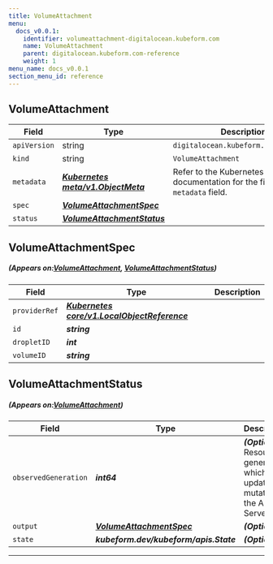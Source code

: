 ```yaml
---
title: VolumeAttachment
menu:
  docs_v0.0.1:
    identifier: volumeattachment-digitalocean.kubeform.com
    name: VolumeAttachment
    parent: digitalocean.kubeform.com-reference
    weight: 1
menu_name: docs_v0.0.1
section_menu_id: reference
---
```


## VolumeAttachment
| Field | Type | Description |
| ------ | ----- | ----------- |
| `apiVersion` | string | `digitalocean.kubeform.com/v1alpha1` |
|    `kind` | string | `VolumeAttachment` |
| `metadata` | ***[Kubernetes meta/v1.ObjectMeta](https://kubernetes.io/docs/reference/generated/kubernetes-api/v1.13/#objectmeta-v1-meta)***|Refer to the Kubernetes API documentation for the fields of the `metadata` field.|
| `spec` | ***[VolumeAttachmentSpec](#VolumeAttachmentSpec)***||
| `status` | ***[VolumeAttachmentStatus](#VolumeAttachmentStatus)***||
## VolumeAttachmentSpec
##### (Appears on:[VolumeAttachment](#VolumeAttachment), [VolumeAttachmentStatus](#VolumeAttachmentStatus))
| Field | Type | Description |
| ------ | ----- | ----------- |
| `providerRef` | ***[Kubernetes core/v1.LocalObjectReference](https://kubernetes.io/docs/reference/generated/kubernetes-api/v1.13/#localobjectreference-v1-core)***||
| `id` | ***string***||
| `dropletID` | ***int***||
| `volumeID` | ***string***||
## VolumeAttachmentStatus
##### (Appears on:[VolumeAttachment](#VolumeAttachment))
| Field | Type | Description |
| ------ | ----- | ----------- |
| `observedGeneration` | ***int64***| ***(Optional)*** Resource generation, which is updated on mutation by the API Server.|
| `output` | ***[VolumeAttachmentSpec](#VolumeAttachmentSpec)***| ***(Optional)*** |
| `state` | ***kubeform.dev/kubeform/apis.State***| ***(Optional)*** |
---
